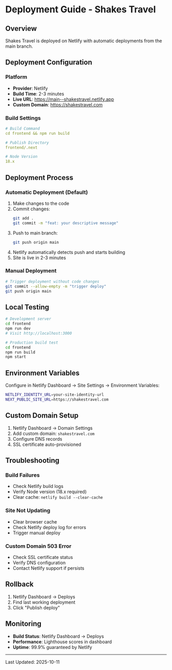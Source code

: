 # Deployment Guide - Shakes Travel

## Overview

Shakes Travel is deployed on Netlify with automatic deployments from the main branch.

## Deployment Configuration

### Platform
- **Provider**: Netlify
- **Build Time**: 2-3 minutes
- **Live URL**: https://main--shakestravel.netlify.app
- **Custom Domain**: https://shakestravel.com

### Build Settings

```yaml
# Build Command
cd frontend && npm run build

# Publish Directory
frontend/.next

# Node Version
18.x
```

## Deployment Process

### Automatic Deployment (Default)

1. Make changes to the code
2. Commit changes:
   ```bash
   git add .
   git commit -m "feat: your descriptive message"
   ```
3. Push to main branch:
   ```bash
   git push origin main
   ```
4. Netlify automatically detects push and starts building
5. Site is live in 2-3 minutes

### Manual Deployment

```bash
# Trigger deployment without code changes
git commit --allow-empty -m "trigger deploy"
git push origin main
```

## Local Testing

```bash
# Development server
cd frontend
npm run dev
# Visit http://localhost:3000

# Production build test
cd frontend
npm run build
npm start
```

## Environment Variables

Configure in Netlify Dashboard → Site Settings → Environment Variables:

```bash
NETLIFY_IDENTITY_URL=your-site-identity-url
NEXT_PUBLIC_SITE_URL=https://shakestravel.com
```

## Custom Domain Setup

1. Netlify Dashboard → Domain Settings
2. Add custom domain: `shakestravel.com`
3. Configure DNS records
4. SSL certificate auto-provisioned

## Troubleshooting

### Build Failures
- Check Netlify build logs
- Verify Node version (18.x required)
- Clear cache: `netlify build --clear-cache`

### Site Not Updating
- Clear browser cache
- Check Netlify deploy log for errors
- Trigger manual deploy

### Custom Domain 503 Error
- Check SSL certificate status
- Verify DNS configuration
- Contact Netlify support if persists

## Rollback

1. Netlify Dashboard → Deploys
2. Find last working deployment
3. Click "Publish deploy"

## Monitoring

- **Build Status**: Netlify Dashboard → Deploys
- **Performance**: Lighthouse scores in dashboard
- **Uptime**: 99.9% guaranteed by Netlify

---

Last Updated: 2025-10-11
